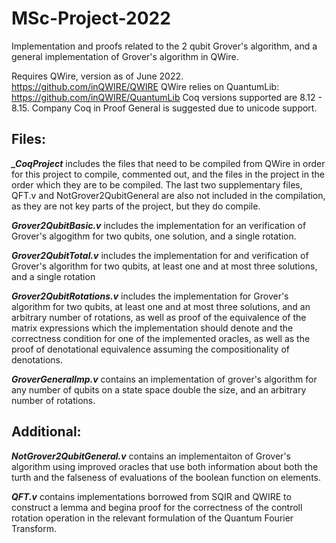 # MSc-Project-2022
Implementation and proofs related to the 2 qubit Grover's algorithm, and a general implementation of Grover's algorithm in QWire.

Requires QWire, version as of June 2022. https://github.com/inQWIRE/QWIRE 
QWire relies on QuantumLib: https://github.com/inQWIRE/QuantumLib
Coq versions supported are 8.12 - 8.15. Company Coq in Proof General is suggested due to unicode support. 

## Files:

**_\_CoqProject_** includes the files that need to be compiled from QWire in order for this project to compile, commented out, 
and the files in the project in the order which they are to be compiled. The last two supplementary files, QFT.v and NotGrover2QubitGeneral
are also not included in the compilation, as they are not key parts of the project, but they do compile.

**_Grover2QubitBasic.v_** includes the implementation for an verification of Grover's algogithm for two qubits, one solution, and a single rotation.

**_Grover2QubitTotal.v_** includes the implementation for and verification of Grover's algorithm for two qubits, at least one and at most three solutions, and a single rotation

**_Grover2QubitRotations.v_** includes the implementation for Grover's algorithm for two qubits, at least one and at most three solutions, and an arbitrary number of rotations, as well as proof of the equivalence of the matrix expressions which the implementation should denote and the correctness condition for one of the implemented oracles, as well as the proof of denotational equivalence assuming the compositionality of denotations.

**_GroverGeneralImp.v_** contains an implementation of grover's algorithm for any number of qubits on a state space double the size, and an arbitrary number of rotations.


## Additional:

**_NotGrover2QubitGeneral.v_** contains an implementaiton of Grover's algorithm using improved oracles that use both information about both the turth and the falseness of evaluations of the boolean function on elements.

**_QFT.v_** contains implementations borrowed from SQIR and QWIRE to construct a lemma and begina proof for the correctness of the controll rotation operation in the relevant formulation of the Quantum Fourier Transform.
